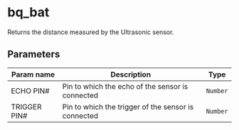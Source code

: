 bq_bat
==========

Returns the distance measured by the Ultrasonic sensor.

Parameters
----------

| Param name | Description | Type     |
 ------------|-------------|----------
| ECHO PIN#     | Pin to which the echo of the sensor is connected | `Number` |
| TRIGGER PIN#     | Pin to which the trigger of the sensor is connected | `Number` |